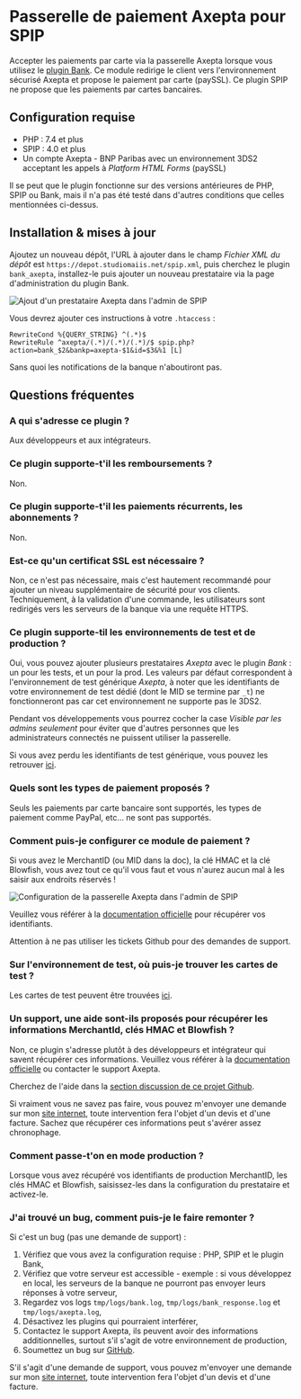 # Passerelle de paiement Axepta pour SPIP

Accepter les paiements par carte via la passerelle Axepta lorsque vous utilisez le [plugin Bank](https://contrib.spip.net/Plugin-Bank). Ce module redirige le client vers l'environnement sécurisé Axepta et propose le paiement par carte (paySSL). Ce plugin SPIP ne propose que les paiements par cartes bancaires.

## Configuration requise

* PHP : 7.4 et plus
* SPIP : 4.0 et plus
* Un compte Axepta - BNP Paribas avec un environnement 3DS2 acceptant les appels à *Platform HTML Forms* (paySSL)

Il se peut que le plugin fonctionne sur des versions antérieures de PHP, SPIP ou Bank, mais il n'a pas été testé dans d'autres conditions que celles mentionnées ci-dessus.

## Installation & mises à jour

Ajoutez un nouveau dépôt, l'URL à ajouter dans le champ *Fichier XML du dépôt* est `https://depot.studiomaiis.net/spip.xml`, puis cherchez le plugin `bank_axepta`, installez-le puis ajouter un nouveau prestataire via la page d'administration du plugin Bank.

![Ajout d'un prestataire Axepta dans l'admin de SPIP](https://depot.studiomaiis.net/screenshots/bank_axepta_ajout_presta.png "Ajout d'un prestataire Axepta dans l'admin de SPIP")

Vous devrez ajouter ces instructions à votre `.htaccess` :

```
RewriteCond %{QUERY_STRING} ^(.*)$
RewriteRule ^axepta/(.*)/(.*)/(.*)/$ spip.php?action=bank_$2&bankp=axepta-$1&id=$3&%1 [L]
```

Sans quoi les notifications de la banque n'aboutiront pas.

## Questions fréquentes

### A qui s'adresse ce plugin ?

Aux développeurs et aux intégrateurs.

### Ce plugin supporte-t'il les remboursements ?

Non.

### Ce plugin supporte-t'il les paiements récurrents, les abonnements ?

Non.

### Est-ce qu'un certificat SSL est nécessaire ?

Non, ce n'est pas nécessaire, mais c'est hautement recommandé pour ajouter un niveau supplémentaire de sécurité pour vos clients. Techniquement, à la validation d'une commande, les utilisateurs sont redirigés vers les serveurs de la banque via une requête HTTPS.

### Ce plugin supporte-til les environnements de test et de production ?

Oui, vous pouvez ajouter plusieurs prestataires *Axepta* avec le plugin *Bank* : un pour les tests, et un pour la prod. Les valeurs par défaut correspondent à l'environnement de test générique *Axepta*, à noter que les identifiants de votre environnement de test dédié (dont le MID se termine par `_t`) ne fonctionneront pas car cet environnement ne supporte pas le 3DS2.

Pendant vos développements vous pourrez cocher la case *Visible par les admins seulement* pour éviter que d'autres personnes que les administrateurs connectés ne puissent utiliser la passerelle.

Si vous avez perdu les identifiants de test générique, vous pouvez les retrouver [ici](https://docs.axepta.bnpparibas/display/DOCBNP/3DSV2+Test+environment).

### Quels sont les types de paiement proposés ?

Seuls les paiements par carte bancaire sont supportés, les types de paiement comme PayPal, etc... ne sont pas supportés.

### Comment puis-je configurer ce module de paiement ?

Si vous avez le MerchantID (ou MID dans la doc), la clé HMAC et la clé Blowfish, vous avez tout ce qu'il vous faut et vous n'aurez aucun mal à les saisir aux endroits réservés !

![Configuration de la passerelle Axepta dans l'admin de SPIP](https://depot.studiomaiis.net/screenshots/bank_axepta_config.png "Configuration de la passerelle Axepta dans l'admin de SPIP")


Veuillez vous référer à la [documentation officielle](https://docs.axepta.bnpparibas/display/DOCBNP/Premiers+pas+avec+AXEPTA+BNP+Paribas) pour récupérer vos identifiants.

Attention à ne pas utiliser les tickets Github pour des demandes de support.

### Sur l'environnement de test, où puis-je trouver les cartes de test ?

Les cartes de test peuvent être trouvées [ici](https://docs.axepta.bnpparibas/display/DOCBNP/3DSV2+Test+environment).

### Un support, une aide sont-ils proposés pour récupérer les informations MerchantId, clés HMAC et Blowfish ?

Non, ce plugin s'adresse plutôt à des développeurs et intégrateur qui savent récupérer ces informations. Veuillez vous référer à la [documentation officielle](https://docs.axepta.bnpparibas/display/DOCBNP/Premiers+pas+avec+AXEPTA+BNP+Paribas) ou contacter le support Axepta.

Cherchez de l'aide dans la [section discussion de ce projet Github](https://github.com/studiomaiis/spip-plugin-bank-axepta/discussions).

Si vraiment vous ne savez pas faire, vous pouvez m'envoyer une demande sur mon [site internet](https://www.studiomaiis.net), toute intervention fera l'objet d'un devis et d'une facture. Sachez que récupérer ces informations peut s'avérer assez chronophage.

### Comment passe-t'on en mode production ?

Lorsque vous avez récupéré vos identifiants de production MerchantID, les clés HMAC et Blowfish, saisissez-les dans la configuration du prestataire et activez-le.

### J'ai trouvé un bug, comment puis-je le faire remonter ?

Si c'est un bug (pas une demande de support) :
1. Vérifiez que vous avez la configuration requise : PHP, SPIP et le plugin Bank,
2. Vérifiez que votre serveur est accessible - exemple : si vous développez en local, les serveurs de la banque ne pourront pas envoyer leurs réponses à votre serveur,
3. Regardez vos logs `tmp/logs/bank.log`, `tmp/logs/bank_response.log` et `tmp/logs/axepta.log`,
4. Désactivez les plugins qui pourraient interférer,
5. Contactez le support Axepta, ils peuvent avoir des informations additionnelles, surtout s'il s'agit de votre environnement de production,
6. Soumettez un bug sur [GitHub](https://github.com/studiomaiis/spip-plugin-bank-axepta/issues).

S'il s'agit d'une demande de support, vous pouvez m'envoyer une demande sur mon [site internet](https://www.studiomaiis.net), toute intervention fera l'objet d'un devis et d'une facture. 

